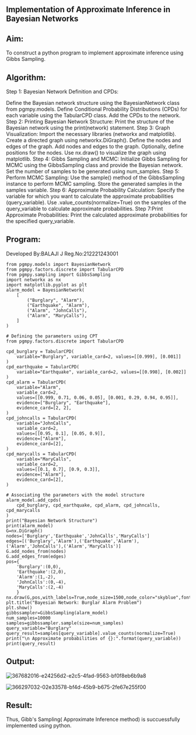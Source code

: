 ## Implementation of Approximate Inference in Bayesian Networks


## Aim: 
   To construct a python program to implement approximate inference using Gibbs Sampling.</br>
## Algorithm:

Step 1: Bayesian Network Definition and CPDs:

Define the Bayesian network structure using the BayesianNetwork class from pgmpy.models.
Define Conditional Probability Distributions (CPDs) for each variable using the TabularCPD class.
Add the CPDs to the network.
Step 2: Printing Bayesian Network Structure:
Print the structure of the Bayesian network using the print(network) statement.
Step 3: Graph Visualization:
Import the necessary libraries (networkx and matplotlib).
Create a directed graph using networkx.DiGraph().
Define the nodes and edges of the graph.
Add nodes and edges to the graph.
Optionally, define positions for the nodes.
Use nx.draw() to visualize the graph using matplotlib.
Step 4: Gibbs Sampling and MCMC:
Initialize Gibbs Sampling for MCMC using the GibbsSampling class and provide the Bayesian network.
Set the number of samples to be generated using num_samples.
Step 5: Perform MCMC Sampling:
Use the sample() method of the GibbsSampling instance to perform MCMC sampling.
Store the generated samples in the samples variable.
Step 6: Approximate Probability Calculation:
Specify the variable for which you want to calculate the approximate probabilities (query_variable).
Use .value_counts(normalize=True) on the samples of the query_variable to calculate approximate probabilities.
Step 7:Print Approximate Probabilities:
Print the calculated approximate probabilities for the specified query_variable.
    
## Program:
Developed By:BALAJI J
Reg.No:212221243001
```
from pgmpy.models import BayesianNetwork
from pgmpy.factors.discrete import TabularCPD
from pgmpy.sampling import GibbsSampling
import networkx as nx
import matplotlib.pyplot as plt
alarm_model = BayesianNetwork(
    [
        ("Burglary", "Alarm"),
        ("Earthquake", "Alarm"),
        ("Alarm", "JohnCalls"),
        ("Alarm", "MaryCalls"),
    ]
)

# Defining the parameters using CPT
from pgmpy.factors.discrete import TabularCPD

cpd_burglary = TabularCPD(
    variable="Burglary", variable_card=2, values=[[0.999], [0.001]]
)
cpd_earthquake = TabularCPD(
    variable="Earthquake", variable_card=2, values=[[0.998], [0.002]]
)
cpd_alarm = TabularCPD(
    variable="Alarm",
    variable_card=2,
    values=[[0.999, 0.71, 0.06, 0.05], [0.001, 0.29, 0.94, 0.95]],
    evidence=["Burglary", "Earthquake"],
    evidence_card=[2, 2],
)
cpd_johncalls = TabularCPD(
    variable="JohnCalls",
    variable_card=2,
    values=[[0.95, 0.1], [0.05, 0.9]],
    evidence=["Alarm"],
    evidence_card=[2],
)
cpd_marycalls = TabularCPD(
    variable="MaryCalls",
    variable_card=2,
    values=[[0.1, 0.7], [0.9, 0.3]],
    evidence=["Alarm"],
    evidence_card=[2],
)

# Associating the parameters with the model structure
alarm_model.add_cpds(
    cpd_burglary, cpd_earthquake, cpd_alarm, cpd_johncalls, cpd_marycalls
)
print("Bayesian Network Structure")
print(alarm_model)
G=nx.DiGraph()
nodes=['Burglary','Earthquake','JohnCalls','MaryCalls']
edges=[('Burglary','Alarm'),('Earthquake','Alarm'),('Alarm','JohnCalls'),('Alarm','MaryCalls')]
G.add_nodes_from(nodes)
G.add_edges_from(edges)
pos={
    'Burglary':(0,0),
    'Earthquake':(2,0),
    'Alarm':(1,-2),
    'JohnCalls':(0,-4),
    'MaryCalls':(2,-4)
    }
nx.draw(G,pos,with_labels=True,node_size=1500,node_color="skyblue",font_size=10,font_weight="bold",arrowsize=20)
plt.title("Bayesian Network: Burglar Alarm Problem")
plt.show()
gibbssampler=GibbsSampling(alarm_model)
num_samples=10000
samples=gibbssampler.sample(size=num_samples)
query_variable="Burglary"
query_result=samples[query_variable].value_counts(normalize=True)
print("\n Approximate probabilities of {}:".format(query_variable))
print(query_result)
````


## Output:
![367682016-e24256d2-e2c5-4fad-9563-bf0f8eb6b9a8](https://github.com/user-attachments/assets/13725c44-c82c-46fa-9cc8-b9731c264e60)

![366297032-02e33578-bf4d-45b9-b675-2fe67e255f00](https://github.com/user-attachments/assets/e76628cc-fa33-42d0-a4ab-e044e7568406)


## Result:
Thus, Gibb's Sampling( Approximate Inference method) is succuessfully implemented using python.
